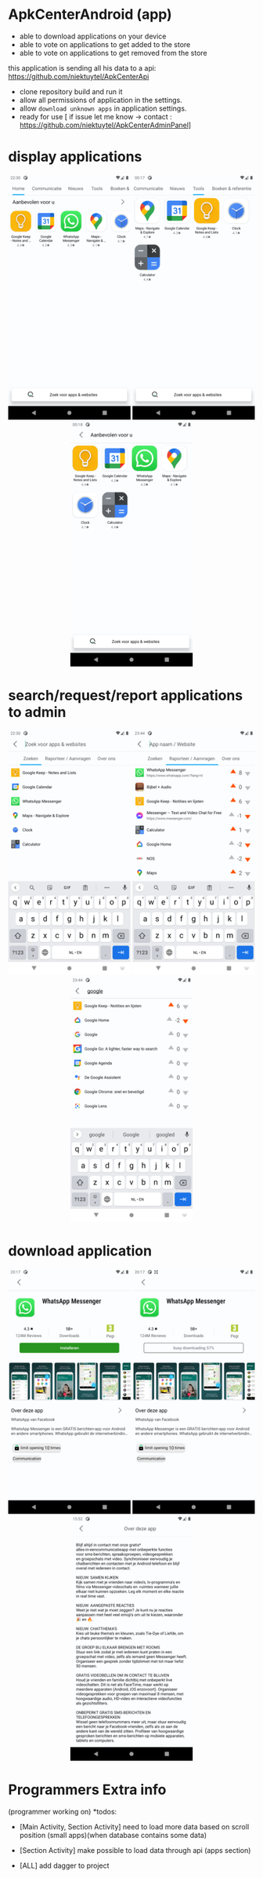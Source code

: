 # ApkCenterAndroid (app)
- able to download applications on your device
- able to vote on applications to get added to the store
- able to vote on applications to get removed from the store

this application is sending all his data to a api: https://github.com/niektuytel/ApkCenterApi  

- clone repository build and run it
- allow all permissions of application in the settings.
- allow `download unknown apps` in application settings.
- ready for use 
    [ if issue let me know -> contact : https://github.com/niektuytel/ApkCenterAdminPanel]


# display applications
<p align="center">
<img src="https://github.com/niektuytel/ApkCenterAndroid/blob/master/github_sceenshots/Main_Screenshot_1605216643.png" alt="Your image title" width="250"/>
<img src="https://github.com/niektuytel/ApkCenterAndroid/blob/master/github_sceenshots/Main_Screenshot_1605223067.png" alt="Your image title" width="250"/>
<img src="https://github.com/niektuytel/ApkCenterAndroid/blob/master/github_sceenshots/Main_Screenshot_1605223086.png" alt="Your image title" width="250"/>
</p>

# search/request/report applications to admin
<p align="center">
<img src="https://github.com/niektuytel/ApkCenterAndroid/blob/master/github_sceenshots/Search_Screenshot_1605216652.png" alt="Your image title" width="250"/>
<img src="https://github.com/niektuytel/ApkCenterAndroid/blob/master/github_sceenshots/Search_Screenshot_1604961843.png" alt="Your image title" width="250"/>
<img src="https://github.com/niektuytel/ApkCenterAndroid/blob/master/github_sceenshots/Search_Screenshot_1604961870.png" alt="Your image title" width="250"/>
</p>

# download application
<p align="center">
<img src="https://github.com/niektuytel/ApkCenterAndroid/blob/master/github_sceenshots/App_Screenshot_1605208671.png" alt="Your image title" width="250"/>
<img src="https://github.com/niektuytel/ApkCenterAndroid/blob/master/github_sceenshots/App_Screenshot_1605208677.png" alt="Your image title" width="250"/>
<img src="https://github.com/niektuytel/ApkCenterAndroid/blob/master/github_sceenshots/App_Screenshot_1605019974.png" alt="Your image title" width="250"/>
</p>

# Programmers Extra info

(programmer working on)
*todos:
- [Main Activity, Section Activity]
    need to load more data based on scroll position (small apps)(when database contains some data)
    
- [Section Activity]
    make possible to load data through api (apps section)
    
- [ALL]
    add dagger to project


